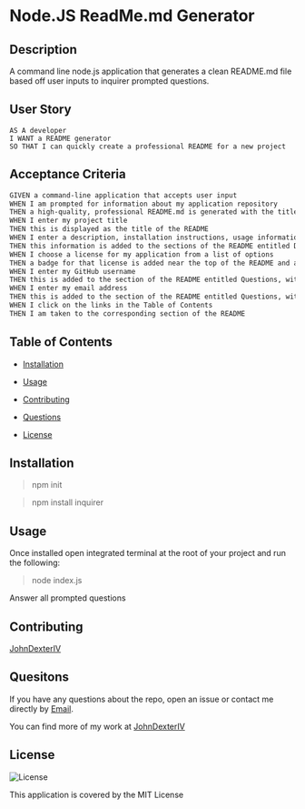# Node.JS ReadMe.md Generator

## Description

A command line node.js application that generates a clean README.md file based off user inputs to inquirer prompted questions.

## User Story

```
AS A developer
I WANT a README generator
SO THAT I can quickly create a professional README for a new project
```

## Acceptance Criteria

```md
GIVEN a command-line application that accepts user input
WHEN I am prompted for information about my application repository
THEN a high-quality, professional README.md is generated with the title of my project and sections entitled Description, Table of Contents, Installation, Usage, License, Contributing, Tests, and Questions
WHEN I enter my project title
THEN this is displayed as the title of the README
WHEN I enter a description, installation instructions, usage information, contribution guidelines, and test instructions
THEN this information is added to the sections of the README entitled Description, Installation, Usage, Contributing, and Tests
WHEN I choose a license for my application from a list of options
THEN a badge for that license is added near the top of the README and a notice is added to the section of the README entitled License that explains which license the application is covered under
WHEN I enter my GitHub username
THEN this is added to the section of the README entitled Questions, with a link to my GitHub profile
WHEN I enter my email address
THEN this is added to the section of the README entitled Questions, with instructions on how to reach me with additional questions
WHEN I click on the links in the Table of Contents
THEN I am taken to the corresponding section of the README
```

## Table of Contents

* [Installation](#installation)

* [Usage](#usage)

* [Contributing](#contibuting)

* [Questions](#questions)

* [License](#license)

## Installation

> npm init

> npm install inquirer

## Usage

Once installed open integrated terminal at the root of your project and run the following:

> node index.js

Answer all prompted questions

## Contributing
[JohnDexterIV](https://github.com/johndexteriv)


## Quesitons

If you have any questions about the repo, open an issue or contact me directly by [Email](jdextergarneriv@gmail.com).

You can find more of my work at [JohnDexterIV](https://github.com/johndexteriv)

## License
![License](https://img.shields.io/badge/license-MIT-brightgreen)

This application is covered by the MIT License

